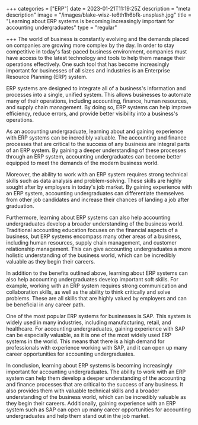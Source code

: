 +++
categories = ["ERP"]
date = 2023-01-21T11:19:25Z
description = "meta description"
image = "/images/blake-wisz-te6th1h6bfk-unsplash.jpg"
title = "Learning about ERP systems is becoming increasingly important for accounting undergraduates"
type = "regular"

+++
The world of business is constantly evolving and the demands placed on companies are growing more complex by the day. In order to stay competitive in today's fast-paced business environment, companies must have access to the latest technology and tools to help them manage their operations effectively. One such tool that has become increasingly important for businesses of all sizes and industries is an Enterprise Resource Planning (ERP) system.

ERP systems are designed to integrate all of a business's information and processes into a single, unified system. This allows businesses to automate many of their operations, including accounting, finance, human resources, and supply chain management. By doing so, ERP systems can help improve efficiency, reduce errors, and provide better visibility into a business's operations.

As an accounting undergraduate, learning about and gaining experience with ERP systems can be incredibly valuable. The accounting and finance processes that are critical to the success of any business are integral parts of an ERP system. By gaining a deeper understanding of these processes through an ERP system, accounting undergraduates can become better equipped to meet the demands of the modern business world.

Moreover, the ability to work with an ERP system requires strong technical skills such as data analysis and problem-solving. These skills are highly sought after by employers in today's job market. By gaining experience with an ERP system, accounting undergraduates can differentiate themselves from other job candidates and increase their chances of landing a job after graduation.

Furthermore, learning about ERP systems can also help accounting undergraduates develop a broader understanding of the business world. Traditional accounting education focuses on the financial aspects of a business, but ERP systems encompass many other areas of a business, including human resources, supply chain management, and customer relationship management. This can give accounting undergraduates a more holistic understanding of the business world, which can be incredibly valuable as they begin their careers.

In addition to the benefits outlined above, learning about ERP systems can also help accounting undergraduates develop important soft skills. For example, working with an ERP system requires strong communication and collaboration skills, as well as the ability to think critically and solve problems. These are all skills that are highly valued by employers and can be beneficial in any career path.

One of the most popular ERP systems for businesses is SAP. This system is widely used in many industries, including manufacturing, retail, and healthcare. For accounting undergraduates, gaining experience with SAP can be especially valuable, as it is one of the most widely used ERP systems in the world. This means that there is a high demand for professionals with experience working with SAP, and it can open up many career opportunities for accounting undergraduates.

In conclusion, learning about ERP systems is becoming increasingly important for accounting undergraduates. The ability to work with an ERP system can help them develop a deeper understanding of the accounting and finance processes that are critical to the success of any business. It also provides them with valuable technical skills and a broader understanding of the business world, which can be incredibly valuable as they begin their careers. Additionally, gaining experience with an ERP system such as SAP can open up many career opportunities for accounting undergraduates and help them stand out in the job market.